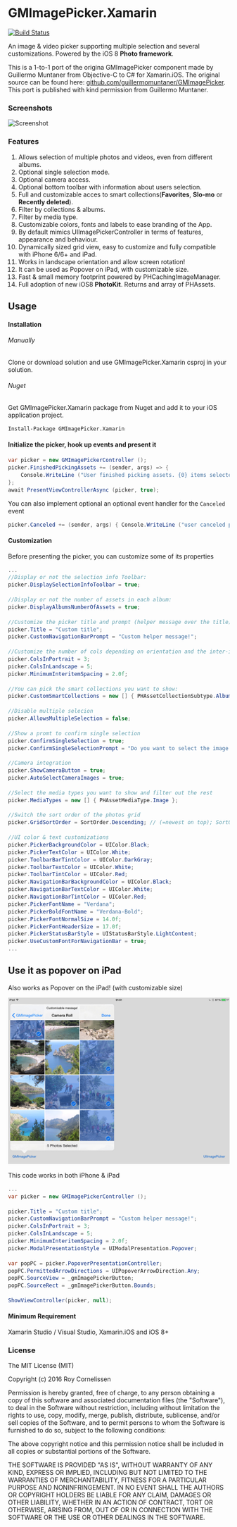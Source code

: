 GMImagePicker.Xamarin
=====================
[![Build Status](https://www.bitrise.io/app/06bf5373d7948e25.svg?token=hvo0-OutqWYMxWNN9al50w&branch=master)](https://www.bitrise.io/app/06bf5373d7948e25)

An image & video picker supporting multiple selection and several customizations. Powered by the iOS 8 **Photo framework**.

This is a 1-to-1 port of the origina GMImagePicker component made by Guillermo Muntaner from Objective-C to C# for Xamarin.iOS.
The original source can be found here: [github.com/guillermomuntaner/GMImagePicker](https://github.com/guillermomuntaner/GMImagePicker).
This port is published with kind permission from Guillermo Muntaner.

### Screenshots

![Screenshot](GMImagePickerDemo.gif "Screenshot")  

### Features
1. Allows selection of multiple photos and videos, even from different albums.
2. Optional single selection mode.
3. Optional camera access.
4. Optional bottom toolbar with information about users selection.
5. Full and customizable acces to smart collections(**Favorites**, **Slo-mo** or **Recently deleted**). 
6. Filter by collections & albums.
7. Filter by media type.
8. Customizable colors, fonts and labels to ease branding of the App.
9. By default mimics UIImagePickerController in terms of features, appearance and behaviour.
10. Dynamically sized grid view, easy to customize and fully compatible with iPhone 6/6+ and iPad.
11. Works in landscape orientation and allow screen rotation!
12. It can be used as Popover on iPad, with customizable size.
13. Fast & small memory footprint powered by PHCachingImageManager.
14. Full adoption of new iOS8 **PhotoKit**. Returns and array of PHAssets.


## Usage

#### Installation

###### Manually 
Clone or download solution and use GMImagePicker.Xamarin csproj in your solution.

###### Nuget 
Get GMImagePicker.Xamarin package from Nuget and add it to your iOS application project.
````
Install-Package GMImagePicker.Xamarin
````

#### Initialize the picker, hook up events and present it
```` csharp
var picker = new GMImagePickerController ();
picker.FinishedPickingAssets += (sender, args) => { 
    Console.WriteLine ("User finished picking assets. {0} items selected.", args.Assets.Length); 
};
await PresentViewControllerAsync (picker, true);
````

You can also implement optional an optional event handler for the `Canceled` event
```` csharp
picker.Canceled += (sender, args) { Console.WriteLine ("user canceled picking assets"); };
````

#### Customization
Before presenting the picker, you can customize some of its properties
```` csharp
...
//Display or not the selection info Toolbar:
picker.DisplaySelectionInfoToolbar = true;

//Display or not the number of assets in each album:
picker.DisplayAlbumsNumberOfAssets = true;

//Customize the picker title and prompt (helper message over the title)
picker.Title = "Custom title";
picker.CustomNavigationBarPrompt = "Custom helper message!";

//Customize the number of cols depending on orientation and the inter-item spacing
picker.ColsInPortrait = 3;
picker.ColsInLandscape = 5;
picker.MinimumInteritemSpacing = 2.0f;

//You can pick the smart collections you want to show:
picker.CustomSmartCollections = new [] { PHAssetCollectionSubtype.AlbumRegular, PHAssetCollectionSubtype.AlbumImported };

//Disable multiple selecion
picker.AllowsMultipleSelection = false;

//Show a promt to confirm single selection
picker.ConfirmSingleSelection = true;
picker.ConfirmSingleSelectionPrompt = "Do you want to select the image you have chosen?";

//Camera integration
picker.ShowCameraButton = true;
picker.AutoSelectCameraImages = true;

//Select the media types you want to show and filter out the rest
picker.MediaTypes = new [] { PHAssetMediaType.Image };

//Switch the sort order of the photos grid
picker.GridSortOrder = SortOrder.Descending; // (=newest on top); SortOrder.Ascending (oldest on top) is the default

//UI color & text customizations
picker.PickerBackgroundColor = UIColor.Black;
picker.PickerTextColor = UIColor.White;
picker.ToolbarBarTintColor = UIColor.DarkGray;
picker.ToolbarTextColor = UIColor.White;
picker.ToolbarTintColor = UIColor.Red;
picker.NavigationBarBackgroundColor = UIColor.Black;
picker.NavigationBarTextColor = UIColor.White;
picker.NavigationBarTintColor = UIColor.Red;
picker.PickerFontName = "Verdana";
picker.PickerBoldFontName = "Verdana-Bold";
picker.PickerFontNormalSize = 14.0f;
picker.PickerFontHeaderSize = 17.0f;
picker.PickerStatusBarStyle = UIStatusBarStyle.LightContent;
picker.UseCustomFontForNavigationBar = true;
...
````


## Use it as popover on iPad
Also works as Popover on the iPad! (with customizable size)

![Screenshot](ipad.jpg "Screenshot")

This code works in both iPhone & iPad
```` csharp
...
var picker = new GMImagePickerController ();

picker.Title = "Custom title";
picker.CustomNavigationBarPrompt = "Custom helper message!";
picker.ColsInPortrait = 3;
picker.ColsInLandscape = 5;
picker.MinimumInteritemSpacing = 2.0f;
picker.ModalPresentationStyle = UIModalPresentation.Popover;

var popPC = picker.PopoverPresentationController;
popPC.PermittedArrowDirections = UIPopoverArrowDirection.Any;
popPC.SourceView = _gmImagePickerButton;
popPC.SourceRect = _gmImagePickerButton.Bounds;

ShowViewController(picker, null);
````


#### Minimum Requirement
Xamarin Studio / Visual Studio, Xamarin.iOS and iOS 8+


### License

The MIT License (MIT)

Copyright (c) 2016 Roy Cornelissen

Permission is hereby granted, free of charge, to any person obtaining a copy
of this software and associated documentation files (the "Software"), to deal
in the Software without restriction, including without limitation the rights
to use, copy, modify, merge, publish, distribute, sublicense, and/or sell
copies of the Software, and to permit persons to whom the Software is
furnished to do so, subject to the following conditions:

The above copyright notice and this permission notice shall be included in all
copies or substantial portions of the Software.

THE SOFTWARE IS PROVIDED "AS IS", WITHOUT WARRANTY OF ANY KIND, EXPRESS OR
IMPLIED, INCLUDING BUT NOT LIMITED TO THE WARRANTIES OF MERCHANTABILITY,
FITNESS FOR A PARTICULAR PURPOSE AND NONINFRINGEMENT. IN NO EVENT SHALL THE
AUTHORS OR COPYRIGHT HOLDERS BE LIABLE FOR ANY CLAIM, DAMAGES OR OTHER
LIABILITY, WHETHER IN AN ACTION OF CONTRACT, TORT OR OTHERWISE, ARISING FROM,
OUT OF OR IN CONNECTION WITH THE SOFTWARE OR THE USE OR OTHER DEALINGS IN THE
SOFTWARE.

